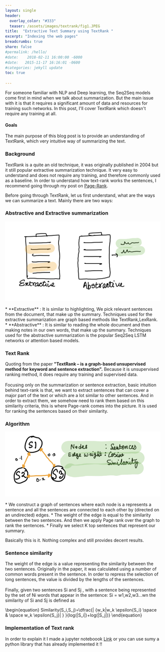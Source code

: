 ```yaml
---
layout: single
header:
  overlay_color: "#333"
  teaser: /assets/images/textrank/fig1.JPEG
title:  "Extractive Text Summary using TextRank "
excerpt: "Indexing the web pages"
breadcrumbs: true
share: false
#permalink: /hello/
#date:    2018-02-11 16:00:00 -6000
#date:   2015-11-17 16:16:01 -0600
#categories: jekyll update
toc: true

---
```


For someone familiar with NLP and Deep learning, the Seq2Seq models come first in mind when we talk about summarization. But the main issue with it is that it requires a significant amount of data and resources for training such networks. In this post, I'll cover TextRank which doesn't require any training at all.

#### Goals
The main purpose of this blog post is to provide an understanding of TextRank, which very intuitive way of summarizing the text. 

### Background
TextRank is a quite an old technique, it was originally published in 2004 but it still popular extractive summarization technique. It very easy to understand and does not require any training, and therefore commonly used as a baseline. In order to understand how text-rank works the sentences, I recommend going through my post on [Page-Rank](https://isarth.github.io/pagerank/). 


Before going through TextRank, let us first understand, what are the ways we can summarize a text. Mainly there are two ways:
###  Abstractive and Extractive summarization
<p align='center'>
<img src="/assets/images/textrank/fig1.JPEG">

</p>
* **Extractive**  : It is similar to highlighting, We pick relevant sentences from the document, that make up the summary. Techniques used for the extractive summarization are graph based methods like TextRank,LexRank.
* **Abstractive** : It is similar to reading the whole document and then making notes in our own words, that make up the summary. Techniques used for the abstractive summarization is the popular Seq2Seq LSTM networks or attention based models.

### Text Rank
Quoting from the paper **"TextRank – is a graph-based unsupervised method for keyword and sentence extraction".** Because it is unsupervised ranking method, it does require any training and supervised data.<br/><br />
 Focusing only on the summarization or sentence extraction, basic intuition behind text-rank is that, we want to extract sentences that can cover a major part of the text or which are a lot similar to other sentences. And in order to extract them, we somehow need to rank them based on this similarity criteria, this is where Page-rank comes into the picture. It is used for ranking the sentences based on their similarity.

### Algorithm
<p align='center'>
<img src="/assets/images/textrank/fig2.JPEG">

</p>
* We construct a graph of sentences where each node is a represents a sentence and all the sentences are connected to each other by (directed on an undirected) edges. 
* The weight of the edge is equal to the similarity between the two sentences. And then we apply Page rank over the graph to rank the sentences. 
* Finally we select K top sentences that represent our summary.

Basically this is it. Nothing complex and still provides decent results.

### Sentence similarity

The weight of the edge is a value representing the similarity between the two sentences. Originally in the paper, it was calculated using a number of common words present in the sentence. In order to repress the selection of long sentences, the value is divided by the lengths of the sentences. <br/><br/>
Finally, given two sentences Si and Sj  , with a sentence being represented by the set of Ni words that appear in the sentence: Si = w1,w2,w3...wn the similarity of Si and Sj is defined as


<script type="text/javascript" async
  src="https://cdnjs.cloudflare.com/ajax/libs/mathjax/2.7.1/MathJax.js?config=TeX-AMS-MML_HTMLorMML">
</script>
\begin{equation}
 Similarity(S_i,S_j)=\dfrac{| {w_k|w_k \epsilon{S_i} \space \& \space w_k \epsilon{S_j}| } }{log(|S_i|)+log(|S_j|)} 
\end{equation}

### Implementation of Text rank

In order to explain it I made a jupyter noteboook [Link](https://github.com/isarth/text_rank/blob/master/exp/text_rank.ipynb) or you can use sumy a python library that has already implemented it !!




